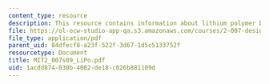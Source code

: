 ```yaml
---
content_type: resource
description: This resource contains information about lithium polymer batteries.
file: https://ol-ocw-studio-app-qa.s3.amazonaws.com/courses/2-007-design-and-manufacturing-i-spring-2009/1acdd874030b4002de18c026b881109d_MIT2_007s09_LiPo.pdf
file_type: application/pdf
parent_uid: 84dfecf8-a23f-522f-3d67-1d5c5133752f
resourcetype: Document
title: MIT2_007s09_LiPo.pdf
uid: 1acdd874-030b-4002-de18-c026b881109d
---
```


